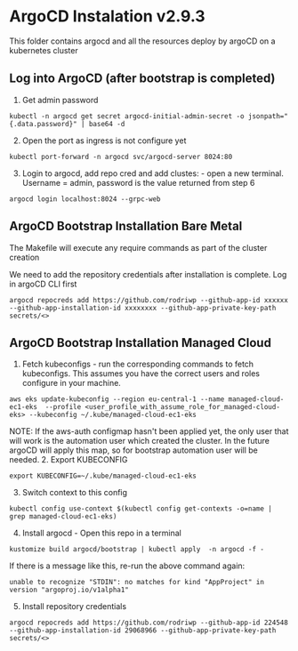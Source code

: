 # ArgoCD Instalation v2.9.3
This folder contains argocd and all the resources deploy by argoCD on a kubernetes cluster

## Log into ArgoCD (after bootstrap is completed)
1. Get admin password
```
kubectl -n argocd get secret argocd-initial-admin-secret -o jsonpath="{.data.password}" | base64 -d
```
2. Open the port as ingress is not configure yet
```
kubectl port-forward -n argocd svc/argocd-server 8024:80
```
3. Login to argocd, add repo cred and add clustes: - open a new terminal. Username = admin, password is the value returned from step 6

```
argocd login localhost:8024 --grpc-web
```

## ArgoCD Bootstrap Installation Bare Metal
The Makefile will execute any require commands as part of the cluster creation

We need to add the repository credentials after installation is complete. Log in  argoCD CLI first
```
argocd repocreds add https://github.com/rodriwp --github-app-id xxxxxx --github-app-installation-id xxxxxxxx --github-app-private-key-path secrets/<>
```

## ArgoCD Bootstrap Installation Managed Cloud

1. Fetch kubeconfigs - run the corresponding commands to fetch kubeconfigs. This assumes you have the correct users and roles configure in your machine.
```
aws eks update-kubeconfig --region eu-central-1 --name managed-cloud-ec1-eks  --profile <user_profile_with_assume_role_for_managed-cloud-eks> --kubeconfig ~/.kube/managed-cloud-ec1-eks
```   
NOTE: If the aws-auth configmap hasn't been applied yet, the only user that will work is the automation user which created the cluster. In the future argoCD will apply this map, so for bootstrap automation user will be needed.
2. Export KUBECONFIG
```
export KUBECONFIG=~/.kube/managed-cloud-ec1-eks
```
3. Switch context to this config
```
kubectl config use-context $(kubectl config get-contexts -o=name | grep managed-cloud-ec1-eks)
```
4. Install argocd - Open this repo in a terminal
```
kustomize build argocd/bootstrap | kubectl apply  -n argocd -f -
```
If there is a message like this, re-run the above command again:
```
unable to recognize "STDIN": no matches for kind "AppProject" in version "argoproj.io/v1alpha1"
```

5. Install repository credentials
```
argocd repocreds add https://github.com/rodriwp --github-app-id 224548 --github-app-installation-id 29068966 --github-app-private-key-path secrets/<>
```


